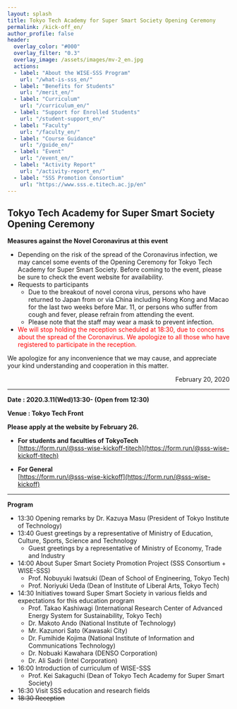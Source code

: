 ```yaml
---
layout: splash
title: Tokyo Tech Academy for Super Smart Society Opening Ceremony
permalink: /kick-off_en/
author_profile: false
header:
  overlay_color: "#000"
  overlay_filter: "0.3"
  overlay_image: /assets/images/mv-2_en.jpg
  actions:
  - label: "About the WISE-SSS Program"
    url: "/what-is-sss_en/"
  - label: "Benefits for Students"
    url: "/merit_en/"
  - label: "Curriculum"
    url: "/curriculum_en/"
  - label: "Support for Enrolled Students"
    url: "/student-support_en/"
  - label: "Faculty"
    url: "/faculty_en/"
  - label: "Course Guidance"
    url: "/guide_en/"
  - label: "Event"
    url: "/event_en/"
  - label: "Activity Report"
    url: "/activity-report_en/"
  - label: "SSS Promotion Consortium"
    url: "https://www.sss.e.titech.ac.jp/en"
---
```

## Tokyo Tech Academy for Super Smart Society Opening Ceremony

**Measures against the Novel Coronavirus at this event**

* Depending on the risk of the spread of the Coronavirus infection, we may cancel some events of the Opening Ceremony for Tokyo Tech Academy for Super Smart Society. Before coming to the event, please be sure to check the event website for availability.
* Requests to participants
  * Due to the breakout of novel corona virus, persons who have returned to Japan from or via China including Hong Kong and Macao for the last two weeks before Mar. 11, or persons who suffer from cough and fever, please refrain from attending the event.
  * Please note that the staff may wear a mask to prevent infection.
* <span style="color:Red">We will stop holding the reception scheduled at 18:30, due to concerns about the spread of the Coronavirus. We apologize to all those who have registered to participate in the reception. </span><br>

We apologize for any inconvenience that we may cause, and appreciate your kind understanding and cooperation in this matter.

<p align="right" >February 20, 2020</p>

<hr>

**Date : 2020.3.11(Wed)13:30-   (Open from 12:30)**

**Venue : Tokyo Tech Front**

**Please apply at the website by February 26.**

* **For students and faculties of TokyoTech**<br>
[https://form.run/@sss-wise-kickoff-titech](https://form.run/@sss-wise-kickoff-titech)

* **For General**<br>
[https://form.run/@sss-wise-kickoff](https://form.run/@sss-wise-kickoff)

<hr>

**Program**

* 13:30 Opening remarks by Dr. Kazuya Masu (President of Tokyo Institute of Technology)
* 13:40 Guest greetings by a representative of Ministry of Education, Culture, Sports, Science and Technology
  * Guest greetings by a representative of Ministry of Economy, Trade and Industry
* 14:00 About Super Smart Society Promotion Project (SSS Consortium + WISE-SSS)
  * Prof. Nobuyuki Iwatsuki (Dean of School of Engineering, Tokyo Tech)
  * Prof. Noriyuki Ueda (Dean of Institute of Liberal Arts, Tokyo Tech)
* 14:30 Initiatives toward Super Smart Society in various fields and expectations for this education program
  * Prof. Takao Kashiwagi (International Research Center of Advanced Energy System for Sustainability, Tokyo Tech)
  * Dr. Makoto Ando (National Institute of Technology)
  * Mr. Kazunori Sato (Kawasaki City)
  * Dr. Fumihide Kojima (National Institute of Information and Communications Technology)
  * Dr. Nobuaki Kawahara (DENSO Corporation)
  * Dr. Ali Sadri (Intel Corporation)
* 16:00 Introduction of curriculum of WISE-SSS
  * Prof. Kei Sakaguchi (Dean of Tokyo Tech Academy for Super Smart Society)
* 16:30 Visit SSS education and research fields
* <s>18:30 Reception</s>
